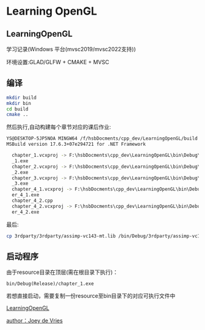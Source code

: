 # Learning OpenGL
## LearningOpenGL

学习记录(Windows 平台(mvsc2019/mvsc2022支持))

环境设置:GLAD/GLFW + CMAKE + MVSC

## 编译
```bash
mkdir build
mkdir bin
cd build
cmake ..
```
然后执行,自动构建每个章节对应的课后作业:
```bash
YS@DESKTOP-5JP5NOA MINGW64 /f/hsbDocments/cpp_dev/LearningOpenGL/build (master)$ cmake --build .
MSBuild version 17.6.3+07e294721 for .NET Framework

  chapter_1.vcxproj -> F:\hsbDocments\cpp_dev\LearningOpenGL\bin\Debug\chapter
  _1.exe
  chapter_2.vcxproj -> F:\hsbDocments\cpp_dev\LearningOpenGL\bin\Debug\chapter
  _2.exe
  chapter_3.vcxproj -> F:\hsbDocments\cpp_dev\LearningOpenGL\bin\Debug\chapter
  _3.exe
  chapter_4_1.vcxproj -> F:\hsbDocments\cpp_dev\LearningOpenGL\bin\Debug\chapt
  er_4_1.exe
  chapter_4_2.cpp
  chapter_4_2.vcxproj -> F:\hsbDocments\cpp_dev\LearningOpenGL\bin\Debug\chapt
  er_4_2.exe
```
最后:
```bash
cp 3rdparty/3rdparty/assimp-vc143-mt.lib /bin/Debug/3rdparty/assimp-vc143-mt.lib
```

## 启动程序
由于resource目录在顶层(需在根目录下执行)：
```
bin/Debug(Release)/chapter_1.exe
```
若想直接启动，需要复制一份resource至bin目录下的对应可执行文件中

[LearningOpenGL](https://learnopengl-cn.github.io/)

[author：Joey de Vries](http://joeydevries.com/)